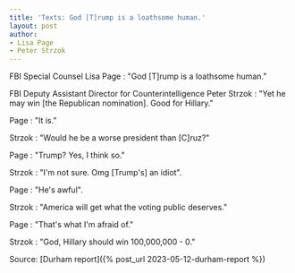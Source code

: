 ```yaml
---
title: 'Texts: God [T]rump is a loathsome human.'
layout: post
author:
- Lisa Page
- Peter Strzok
---
```


FBI Special Counsel Lisa Page
: "God [T]rump is a loathsome human."

FBI Deputy Assistant Director for Counterintelligence Peter Strzok
: "Yet he may win [the Republican nomination]. Good for Hillary."

Page
: "It is."

Strzok
: "Would he be a worse president than [C]ruz?"

Page
: "Trump? Yes, I think so."

Strzok
: "I'm not sure. Omg [Trump's] an idiot".

Page
: "He's awful".

Strzok
: "America will get what the voting public deserves."

Page
: "That's what I'm afraid of."

Strzok
: "God, Hillary should win 100,000,000 - 0."


Source: [Durham report]({% post_url 2023-05-12-durham-report %})
